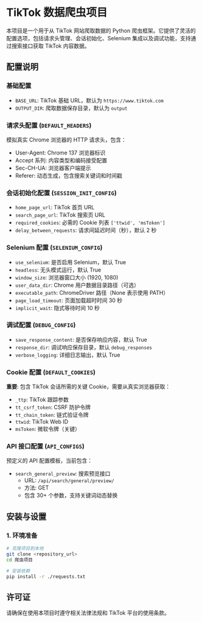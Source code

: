 # TikTok 数据爬虫项目

本项目是一个用于从 TikTok 网站爬取数据的 Python 爬虫框架。它提供了灵活的配置选项，包括请求头管理、会话初始化、Selenium 集成以及调试功能，支持通过搜索接口获取 TikTok 内容数据。

## 配置说明

### 基础配置

- `BASE_URL`: TikTok 基础 URL，默认为 `https://www.tiktok.com`
- `OUTPUT_DIR`: 爬取数据保存目录，默认为 `output`

### 请求头配置 (`DEFAULT_HEADERS`)

模拟真实 Chrome 浏览器的 HTTP 请求头，包含：

- User-Agent: Chrome 137 浏览器标识
- Accept 系列: 内容类型和编码接受配置
- Sec-CH-UA: 浏览器客户端提示
- Referer: 动态生成，包含搜索关键词和时间戳

### 会话初始化配置 (`SESSION_INIT_CONFIG`)

- `home_page_url`: TikTok 首页 URL
- `search_page_url`: TikTok 搜索页 URL
- `required_cookies`: 必需的 Cookie 列表 `['ttwid', 'msToken']`
- `delay_between_requests`: 请求间延迟时间（秒），默认 2 秒

### Selenium 配置 (`SELENIUM_CONFIG`)

- `use_selenium`: 是否启用 Selenium，默认 True
- `headless`: 无头模式运行，默认 True
- `window_size`: 浏览器窗口大小 (1920, 1080)
- `user_data_dir`: Chrome 用户数据目录路径（可选）
- `executable_path`: ChromeDriver 路径（None 表示使用 PATH）
- `page_load_timeout`: 页面加载超时时间 30 秒
- `implicit_wait`: 隐式等待时间 10 秒

### 调试配置 (`DEBUG_CONFIG`)

- `save_response_content`: 是否保存响应内容，默认 True
- `response_dir`: 调试响应保存目录，默认 `debug_responses`
- `verbose_logging`: 详细日志输出，默认 True

### Cookie 配置 (`DEFAULT_COOKIES`)

**重要**: 包含 TikTok 会话所需的关键 Cookie，需要从真实浏览器获取：

- `_ttp`: TikTok 跟踪参数
- `tt_csrf_token`: CSRF 防护令牌
- `tt_chain_token`: 链式验证令牌
- `ttwid`: TikTok Web ID
- `msToken`: 微软令牌（关键）

### API 接口配置 (`API_CONFIGS`)

预定义的 API 配置模板，当前包含：

- `search_general_preview`: 搜索预览接口
  - URL: `/api/search/general/preview/`
  - 方法: GET
  - 包含 30+ 个参数，支持关键词动态替换

## 安装与设置

### 1. 环境准备

```bash
# 克隆项目到本地
git clone <repository_url>
cd 爬虫项目

# 安装依赖
pip install -r ./requests.txt
```

## 许可证

请确保在使用本项目时遵守相关法律法规和 TikTok 平台的使用条款。
